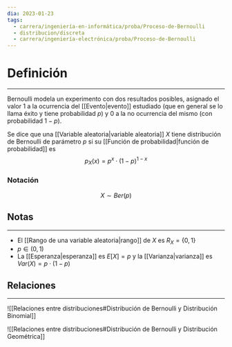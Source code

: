 ```yaml
---
dia: 2023-01-23
tags:
  - carrera/ingeniería-en-informática/proba/Proceso-de-Bernoulli
  - distribucion/discreta
  - carrera/ingeniería-electrónica/proba/Proceso-de-Bernoulli
---
```

# Definición
---
Bernoulli modela un experimento con dos resultados posibles, asignado el valor $1$ a la ocurrencia del [[Evento|evento]] estudiado (que en general se lo llama éxito y tiene probabilidad $p$) y $0$ a la no ocurrencia del mismo (con probabilidad $1 - p$).

Se dice que una [[Variable aleatoria|variable aleatoria]] $X$ tiene distribución de Bernoulli de parámetro $p$ si su [[Función de probabilidad|función de probabilidad]] es $$ p_X(x) = p^x \cdot (1 - p)^{1 - x}$$
### Notación
$$ X \sim Ber(p) $$

## Notas
---
* El [[Rango de una variable aleatoria|rango]] de $X$ es $R_X = \{ 0, 1 \}$
* $p \in (0, 1)$ 
* La [[Esperanza|esperanza]] es $E[X] = p$ y la [[Varianza|varianza]] es $Var(X) = p \cdot (1 - p)$


## Relaciones
---
![[Relaciones entre distribuciones#Distribución de Bernoulli y Distribución Binomial]]

![[Relaciones entre distribuciones#Distribución de Bernoulli y Distribución Geométrica]]
